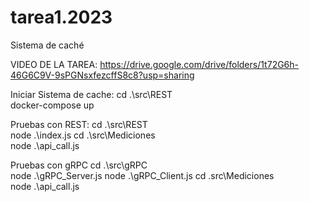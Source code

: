 # tarea1.2023
Sistema de caché

VIDEO DE LA TAREA: https://drive.google.com/drive/folders/1t72G6h-46G6C9V-9sPGNsxfezcffS8c8?usp=sharing

Iniciar Sistema de cache:
cd .\src\REST\
docker-compose up

Pruebas con REST:
cd .\src\REST\
node .\index.js
cd .\src\Mediciones\
node .\api_call.js

Pruebas con gRPC
cd .\src\gRPC\
node .\gRPC_Server.js
node .\gRPC_Client.js
cd .src\Mediciones\
node .\api_call.js
